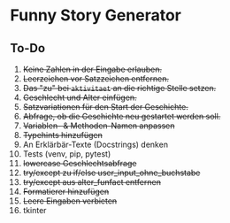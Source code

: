 # Funny Story Generator

## To-Do

1. ~~Keine Zahlen in der Eingabe erlauben.~~
2. ~~Leerzeichen vor Satzzeichen entfernen.~~
3. ~~Das "zu" bei `aktivitaet` an die richtige Stelle setzen.~~
4. ~~Geschlecht und Alter einfügen.~~
5. ~~Satzvariationen für den Start der Geschichte.~~
6. ~~Abfrage, ob die Geschichte neu gestartet werden soll.~~
7. ~~Variablen- & Methoden-Namen anpassen~~
8. ~~Typehints hinzufügen~~
9. An Erklärbär-Texte (Docstrings) denken
10. Tests (venv, pip, pytest)
11. ~~lowercase Geschlechtsabfrage~~
12. ~~try/except zu if/else user_input_ohne_buchstabe~~
13. ~~try/except aus alter_funfact entfernen~~
14. ~~Formatierer hinzufügen~~
15. ~~Leere Eingaben verbieten~~
16. tkinter

